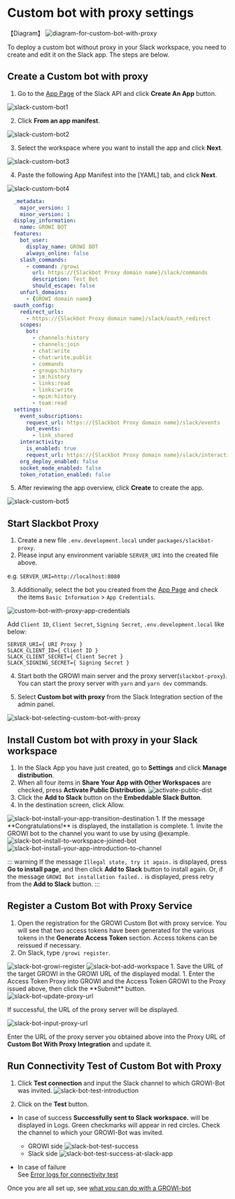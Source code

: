 # Custom bot with proxy settings

【Diagram】
<img :src="$withBase('/assets/images/slack-bot-outline-custom-with-proxy.png')" alt="diagram-for-custom-bot-with-proxy">

To deploy a custom bot without proxy in your Slack workspace, you need to create and edit it on the Slack app. The steps are below.

## Create a Custom bot with proxy

1. Go to the [App Page](https://api.slack.com/apps) of the Slack API and click **Create An App** button.
  <img :src="$withBase('/assets/images/slack-custom-bot1.png')" alt="slack-custom-bot1">

2. Click **From an app manifest**.
  <img :src="$withBase('/assets/images/slack-custom-bot2.png')" alt="slack-custom-bot2">

3. Select the workspace where you want to install the app and click **Next**.
  <img :src="$withBase('/assets/images/slack-custom-bot3.png')" alt="slack-custom-bot3">

4. Paste the following App Manifest into the [YAML] tab, and click **Next**.
  <img :src="$withBase('/assets/images/slack-custom-bot4.png')" alt="slack-custom-bot4">

```yaml
  _metadata:
    major_version: 1
    minor_version: 1
  display_information:
    name: GROWI BOT
  features:
    bot_user:
      display_name: GROWI BOT
      always_online: false
    slash_commands:
      - command: /growi
        url: https://{Slackbot Proxy domain name}/slack/commands
        description: Test Bot
        should_escape: false
    unfurl_domains:
      - {GROWI domain name}
  oauth_config:
    redirect_urls:
      - https://{Slackbot Proxy domain name}/slack/oauth_redirect
    scopes:
      bot:
        - channels:history
        - channels:join
        - chat:write
        - chat:write.public
        - commands
        - groups:history
        - im:history
        - links:read
        - links:write
        - mpim:history
        - team:read
  settings:
    event_subscriptions:
      request_url: https://{Slackbot Proxy domain name}/slack/events
      bot_events:
        - link_shared
    interactivity:
      is_enabled: true
      request_url: https://{Slackbot Proxy domain name}/slack/interactions
    org_deploy_enabled: false
    socket_mode_enabled: false
    token_rotation_enabled: false
  ```

5. After reviewing the app overview, click **Create** to create the app.
  <img :src="$withBase('/assets/images/slack-custom-bot5.png')" alt="slack-custom-bot5">


## Start Slackbot Proxy

1. Create a new file `.env.development.local` under `packages/slackbot-proxy`.
1. Please input any environment variable `SERVER_URI` into the created file above.

e.g. `SERVER_URI=http://localhost:8080`

3. Additionally, select the bot you created from the [App Page](https://api.slack.com/apps) and check the items `Basic Information` > `App Credentials`.

<img :src="$withBase('/assets/images/custom-bot-with-proxy-app-credentials.png')" alt="custom-bot-with-proxy-app-credentials">

Add `Client ID`, `Client Secret`, `Signing Secret`, `.env.development.local` like below:

```
SERVER_URI={ URI Proxy }
SLACK_CLIENT_ID={ Client ID }
SLACK_CLIENT_SECRET={ Client Secret }
SLACK_SIGNING_SECRET={ Signing Secret }
```

4. Start both the GROWI main server and the proxy server(`slackbot-proxy`).  
  You can start the proxy server with `yarn` and `yarn dev` commands.

5. Select **Custom bot with proxy** from the Slack Integration section of the admin panel.
<img :src="$withBase('/assets/images/slack-bot-selecting-custom-bot-with-proxy.png')" alt="slack-bot-selecting-custom-bot-with-proxy">


## Install Custom bot with proxy in your Slack workspace

1. In the Slack App you have just created, go to **Settings** and click **Manage distribution**.
1. When all four items in **Share Your App with Other Workspaces** are checked, press **Activate Public Distribution**.
   <img :src="$withBase('/assets/images/activate-public-dist.png')" alt="activate-public-dist">
1. Click the **Add to Slack** button on the **Embeddable Slack Button**.
1. In the destination screen, click Allow.
<img :src="$withBase('/assets/images/slack-bot-install-your-app-transition-destination.png')" alt="slack-bot-install-your-app-transition-destination">
1. If the message **Congratulations!** is displayed, the installation is complete.
1. Invite the GROWI bot to the channel you want to use by using @example.
<img :src="$withBase('/assets/images/slack-bot-install-to-workspace-joined-bot.png')" alt="slack-bot-install-to-workspace-joined-bot">
<img :src="$withBase('/assets/images/slack-bot-install-your-app-introduction-to-channel.png')" alt="slack-bot-install-your-app-introduction-to-channel">

::: warning
If the message `Illegal state, try it again.` is displayed, press **Go to install page**, and then click **Add to Slack** button to install again.
Or, if the message `GROWI Bot installation failed..` is displayed, press retry from the **Add to Slack** button.
:::


## Register a Custom Bot with Proxy Service

1. Open the registration for the GROWI Custom Bot with proxy service.
You will see that two access tokens have been generated for the various tokens in the **Generate Access Token** section. Access tokens can be reissued if necessary.
1. On Slack, type `/growi register`.
  <img :src="$withBase('/assets/images/slack-bot-growi-register.png')" alt="slack-bot-growi-register">
  <img :src="$withBase('/assets/images/slack-bot-register-modal.png')" alt="slack-bot-add-workspace">
1. Save the URL of the target GROWI in the GROWI URL of the displayed modal.
1. Enter the Access Token Proxy into GROWI and the Access Token GROWI to the Proxy issued above, then click the **Submit** button.

<img :src="$withBase('/assets/images/slack-bot-update-proxy-url.png')" alt="slack-bot-update-proxy-url">

If successful, the URL of the proxy server will be displayed.

<img :src="$withBase('/assets/images/slack-bot-input-proxy-url.png')" alt="slack-bot-input-proxy-url">

Enter the URL of the proxy server you obtained above into the Proxy URL of **Custom Bot With Proxy Integration** and update it.

## Run Connectivity Test of Custom Bot with Proxy

  1. Click **Test connection** and input the Slack channel to which GROWI-Bot was invited.
    <img :src="$withBase('/assets/images/slack-bot-test-introduction.png')" alt="slack-bot-test-introduction">

  2. Click on the **Test** button.  

- In case of success
    **Successfully sent to Slack workspace.** will be displayed in Logs.
    Green checkmarks will appear in red circles. Check the channel to
    which your GROWI-Bot was invited.
  - GROWI side
      <img :src="$withBase('/assets/images/slack-bot-test-success.png')" alt="slack-bot-test-success">
  - Slack side
      <img :src="$withBase('/assets/images/slack-bot-test-success-at-slack-app.png')" alt="slack-bot-test-success-at-slack-app">

- In case of failure  
     See [Error logs for connectivity test](/en/admin-guide/management-cookbook/slack-integration/#error-logs-for-connectivity-test)

Once you are all set up, see [what you can do with a GROWI-bot](/en/admin-guide/management-cookbook/slack-integration/#check-the-connected-growi)
